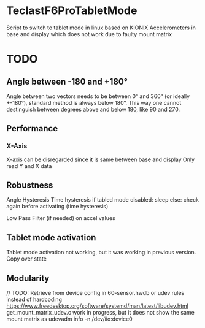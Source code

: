 # TeclastF6ProTabletMode
Script to switch to tablet mode in linux based on KIONIX Accelerometers in base and display which does not work due to faulty mount matrix


# TODO
## Angle between -180 and +180°
Angle between two vectors needs to be between 0° and 360° (or ideally +-180°), standard method is always below 180°. This way one cannot destinguish between degrees above and below 180, like 90 and 270.

## Performance
### X-Axis
X-axis can be disregarded since it is same between base and display
Only read Y and X data




## Robustness
Angle Hysteresis
Time hysteresis
  if tabled mode disabled:
    sleep
  else:
    check again before activating (time hysteresis)

Low Pass Filter (if needed) on accel values

## Tablet mode activation
Tablet mode activation not working, but it was working in previous version. Copy over state

## Modularity
// TODO: Retrieve from device config in 60-sensor.hwdb or udev rules instead of hardcoding
https://www.freedesktop.org/software/systemd/man/latest/libudev.html
get_mount_matrix_udev.c work in progress, but it does not show the same mount matrix as udevadm info -n  /dev/iio:device0
